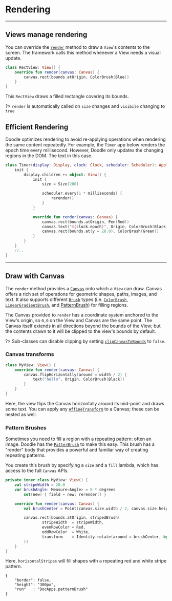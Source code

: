 # Rendering
-----------

## Views manage rendering

You can override the [`render`](https://github.com/nacular/doodle/blob/master/Core/src/commonMain/kotlin/io/nacular/doodle/core/View.kt#L478)
method to draw a `View`'s contents to the screen. The framework calls this method whenever a View needs a visual update.

```kotlin
class RectView: View() {
    override fun render(canvas: Canvas) {
        canvas.rect(bounds.atOrigin, ColorBrush(Blue))
    }
}
```

This `RectView` draws a filled rectangle covering its bounds.

?> `render` is automatically called on `size` changes and `visibile` changing to `true`

## Efficient Rendering

Doodle optimizes rendering to avoid re-applying operations when rendering the same content repeatedly. For example, the `Timer` app
below renders the epoch time every millisecond. However, Doodle only updates the changing regions in the DOM. The text in this case.

```kotlin
class Timer(display: Display, clock: Clock, scheduler: Scheduler): Application {
    init {
        display.children += object: View() {
            init {
                size = Size(200)

                scheduler.every(1 * milliseconds) {
                    rerender()
                }
            }

            override fun render(canvas: Canvas) {
                canvas.rect(bounds.atOrigin, Pen(Red))
                canvas.text("${clock.epoch}", Origin, ColorBrush(Black))
                canvas.rect(bounds.at(y = 20.0), ColorBrush(Green))
            }
        }
    }
    //..
}
```
---
## Draw with Canvas

The `render` method provides a [`Canvas`](https://github.com/nacular/doodle/blob/master/Core/src/commonMain/kotlin/io/nacular/doodle/drawing/Canvas.kt#L23)
onto which a `View` can draw. Canvas offers a rich set of operations for geometric shapes, paths, images, and text. It
also supports different [`Brush`](https://github.com/nacular/doodle/blob/master/Core/src/commonMain/kotlin/io/nacular/doodle/drawing/Brush.kt#L3)
types (i.e. [`ColorBrush`](https://github.com/nacular/doodle/blob/master/Core/src/commonMain/kotlin/io/nacular/doodle/drawing/ColorBrush.kt#L4),
[`LinearGradientBrush`](https://github.com/nacular/doodle/blob/master/Core/src/commonMain/kotlin/io/nacular/doodle/drawing/LinearGradientBrush.kt#L5), and
[PatternBrush](rendering.md?id=pattern-brushes)) for filling regions.

The Canvas provided to `render` has a coordinate system anchored to the View's origin, so `0,0` on the View and Canvas are the same point.
The Canvas itself extends in all directions beyond the bounds of the View; but the contents drawn to it will be clipped to the view's
bounds by default.

?> Sub-classes can disable clipping by setting [`clipCanvasToBounds`](https://github.com/nacular/doodle/blob/master/Core/src/commonMain/kotlin/io/nacular/doodle/core/View.kt#L122)
to `false`.

### Canvas transforms

```kotlin
class MyView: View() {
    override fun render(canvas: Canvas) {
        canvas.flipHorizontally(around = width / 2) {
            text("hello", Origin, ColorBrush(Black))
        }
    }
}
```

Here, the view flips the Canvas horizontally around its mid-point and draws some text. You can apply any [`AffineTransform`](https://github.com/nacular/doodle/blob/master/Core/src/commonMain/kotlin/io/nacular/doodle/drawing/AffineTransform.kt#L16)
to a Canvas; these can be nested as well.

### Pattern Brushes

Sometimes you need to fill a region with a repeating pattern: often an image. Doodle has the [`PatterBrush`](https://github.com/nacular/doodle/blob/master/Core/src/commonMain/kotlin/io/nacular/doodle/drawing/PatternBrush.kt#L10) to make this easy.
This brush has a "render" body that provides a powerful and familiar way of creating repeating patterns.

You create this brush by specifying a `size` and a `fill` lambda, which has access to the full `Canvas` APIs.

```kotlin
private inner class MyView: View() {
    val stripeWidth = 20.0
    var brushAngle: Measure<Angle> = 0 * degrees
        set(new) { field = new; rerender() }

    override fun render(canvas: Canvas) {
        val brushCenter = Point(canvas.size.width / 2, canvas.size.height / 2)

        canvas.rect(bounds.atOrigin, stripedBrush(
                stripeWidth  = stripeWidth,
                evenRowColor = Red,
                oddRowColor  = White,
                transform    = Identity.rotate(around = brushCenter, by = brushAngle)
        ))
    }
}
```

Here, `horizontalStripes` will fill shapes with a repeating red and white stripe pattern.

```doodle
{
    "border": false,
    "height": "300px",
    "run"   : "DocApps.patternBrush"
}
``` 
